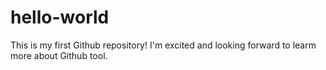 # hello-world
This is my first Github repository!
I'm excited and looking forward to learm more about Github tool.
